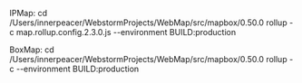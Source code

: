 IPMap:
cd /Users/innerpeacer/WebstormProjects/WebMap/src/mapbox/0.50.0
rollup -c map.rollup.config.2.3.0.js --environment BUILD:production

BoxMap:
cd /Users/innerpeacer/WebstormProjects/WebMap/src/mapbox/0.50.0
rollup -c --environment BUILD:production

